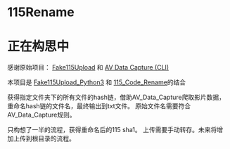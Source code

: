 # 115Rename
# 正在构思中

感谢原始项目：
<a title="Fake115Upload" target="_blank" href="https://github.com/T3rry7f/Fake115Upload">Fake115Upload</a> 和
<a title="AV Data Capture (CLI)" target="_blank" href="https://github.com/yoshiko2/AV_Data_Capture">AV Data Capture (CLI)</a>

本项目是
<a title="Fake115Upload" target="_blank" href="https://github.com/LSD08KM/Fake115Upload_Python3">Fake115Upload_Python3</a> 和
<a title="AV Data Capture (CLI)" target="_blank" href="https://github.com/LSD08KM/115_Code_Rename">115_Code_Rename</a>的结合

获得指定文件夹下的所有文件的hash链，借助AV_Data_Capture爬取影片数据，重命名hash链的文件名，最终输出到txt文件。
原始文件名需要符合AV_Data_Capture规则。

只构想了一半的流程，获得重命名后的115 sha1。
上传需要手动转存。未来将增加上传到根目录的流程。
